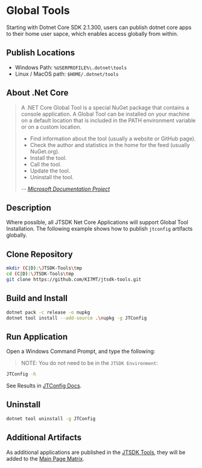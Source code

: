 # Global Tools

Starting with Dotnet Core SDK 2.1.300, users can publish dotnet core apps to
their home user sapce, which enables access globally from within.

## Publish Locations

- Windows Path: `%USERPROFILE%\.dotnet\tools`
- Linux / MacOS path: `$HOME/.dotnet/tools`

## About .Net Core

> A .NET Core Global Tool is a special NuGet package that contains a console
> application. A Global Tool can be installed on your machine on a default
> location that is included in the PATH environment variable or on a custom
> location.
>
> - Find information about the tool (usually a website or GitHub page).
> - Check the author and statistics in the home for the feed (usually NuGet.org).
> - Install the tool.
> - Call the tool.
> - Update the tool.
> - Uninstall the tool.
>
> -- *[Microsoft Documentation Project][]*

## Description

Where possible, all JTSDK Net Core Applications will support Global Tool
Installation. The following example shows how to publish `jtconfig`
artifacts globally.

## Clone Repository

```bash
mkdir (C|D):\JTSDK-Tools\tmp
cd (C|D):\JTSDK-Tools\tmp
git clone https://github.com/KI7MT/jtsdk-tools.git
```

## Build and Install

```bash
dotnet pack -c release -o nupkg
dotnet tool install --add-source .\nupkg -g JTConfig
```

## Run Application

Open a Windows Command Prompt, and type the following:

>NOTE: You do not need to be in the `JTSDK Environment`:

```bash
JTConfig -h
```

See Results in [JTConfig Docs][].

## Uninstall

```bash
dotnet tool uninstall -g JTConfig
```

## Additional Artifacts

As additional applications are published in the [JTSDK Tools][], they will be
added to the [Main Page Matrix][].

<!-- Page Links --------------------------------------------------------------->
[Microsoft Documentation Project]: https://docs.microsoft.com/en-us/dotnet/core/tools/global-tools
[JTConfig Docs]: https://github.com/KI7MT/jtsdk-tools/blob/master/docs/tools/JTConfig.md#usage
[JTSDK Tools]: https://github.com/KI7MT/jtsdk-tools
[Main Page Matrix]: https://github.com/KI7MT/jtsdk-tools#global-tool-matrix
[JTConfig Docs]: https://github.com/KI7MT/jtsdk-tools/blob/master/docs/tools/JTConfig.md#usage